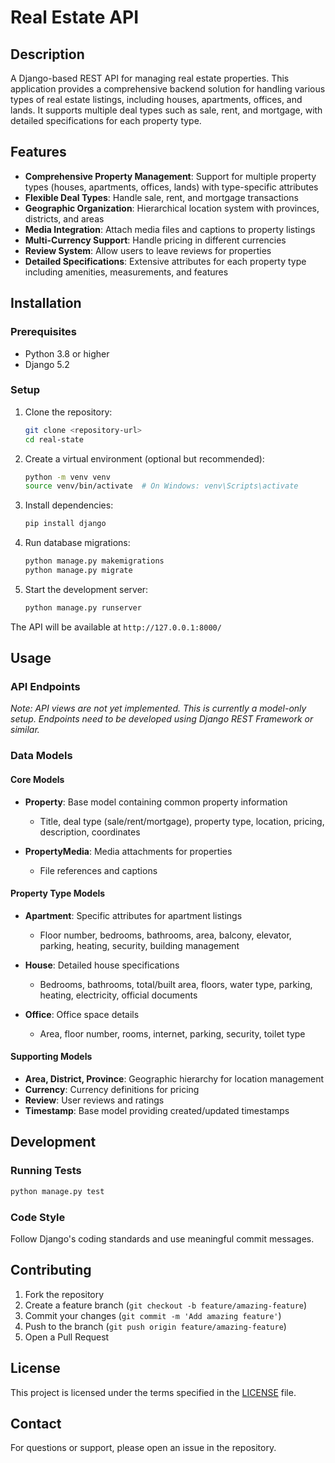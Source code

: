 # Real Estate API

## Description

A Django-based REST API for managing real estate properties. This application provides a comprehensive backend solution for handling various types of real estate listings, including houses, apartments, offices, and lands. It supports multiple deal types such as sale, rent, and mortgage, with detailed specifications for each property type.

## Features

- **Comprehensive Property Management**: Support for multiple property types (houses, apartments, offices, lands) with type-specific attributes
- **Flexible Deal Types**: Handle sale, rent, and mortgage transactions
- **Geographic Organization**: Hierarchical location system with provinces, districts, and areas
- **Media Integration**: Attach media files and captions to property listings
- **Multi-Currency Support**: Handle pricing in different currencies
- **Review System**: Allow users to leave reviews for properties
- **Detailed Specifications**: Extensive attributes for each property type including amenities, measurements, and features

## Installation

### Prerequisites
- Python 3.8 or higher
- Django 5.2

### Setup
1. Clone the repository:
   ```bash
   git clone <repository-url>
   cd real-state
   ```

2. Create a virtual environment (optional but recommended):
   ```bash
   python -m venv venv
   source venv/bin/activate  # On Windows: venv\Scripts\activate
   ```

3. Install dependencies:
   ```bash
   pip install django
   ```

4. Run database migrations:
   ```bash
   python manage.py makemigrations
   python manage.py migrate
   ```

5. Start the development server:
   ```bash
   python manage.py runserver
   ```

The API will be available at `http://127.0.0.1:8000/`

## Usage

### API Endpoints
*Note: API views are not yet implemented. This is currently a model-only setup. Endpoints need to be developed using Django REST Framework or similar.*

### Data Models

#### Core Models
- **Property**: Base model containing common property information
  - Title, deal type (sale/rent/mortgage), property type, location, pricing, description, coordinates

- **PropertyMedia**: Media attachments for properties
  - File references and captions

#### Property Type Models
- **Apartment**: Specific attributes for apartment listings
  - Floor number, bedrooms, bathrooms, area, balcony, elevator, parking, heating, security, building management

- **House**: Detailed house specifications
  - Bedrooms, bathrooms, total/built area, floors, water type, parking, heating, electricity, official documents

- **Office**: Office space details
  - Area, floor number, rooms, internet, parking, security, toilet type

#### Supporting Models
- **Area, District, Province**: Geographic hierarchy for location management
- **Currency**: Currency definitions for pricing
- **Review**: User reviews and ratings
- **Timestamp**: Base model providing created/updated timestamps

## Development

### Running Tests
```bash
python manage.py test
```

### Code Style
Follow Django's coding standards and use meaningful commit messages.

## Contributing

1. Fork the repository
2. Create a feature branch (`git checkout -b feature/amazing-feature`)
3. Commit your changes (`git commit -m 'Add amazing feature'`)
4. Push to the branch (`git push origin feature/amazing-feature`)
5. Open a Pull Request

## License

This project is licensed under the terms specified in the [LICENSE](LICENSE) file.

## Contact

For questions or support, please open an issue in the repository.
